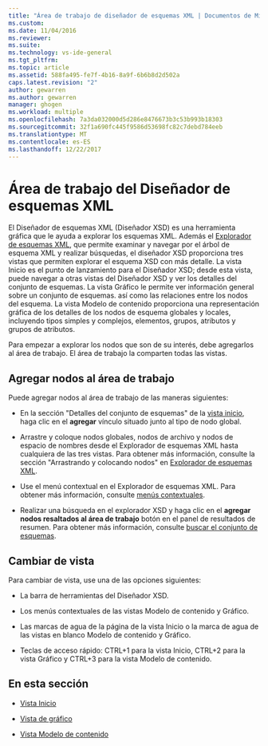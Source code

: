 ```yaml
---
title: "Área de trabajo de diseñador de esquemas XML | Documentos de Microsoft"
ms.custom: 
ms.date: 11/04/2016
ms.reviewer: 
ms.suite: 
ms.technology: vs-ide-general
ms.tgt_pltfrm: 
ms.topic: article
ms.assetid: 588fa495-fe7f-4b16-8a9f-6b6b8d2d502a
caps.latest.revision: "2"
author: gewarren
ms.author: gewarren
manager: ghogen
ms.workload: multiple
ms.openlocfilehash: 7a3da032000d5d286e8476673b3c53b993b18303
ms.sourcegitcommit: 32f1a690fc445f9586d53698fc82c7debd784eeb
ms.translationtype: MT
ms.contentlocale: es-ES
ms.lasthandoff: 12/22/2017
---
```

# <a name="xml-schema-designer-workspace"></a>Área de trabajo del Diseñador de esquemas XML
El Diseñador de esquemas XML (Diseñador XSD) es una herramienta gráfica que le ayuda a explorar los esquemas XML. Además el [Explorador de esquemas XML](../xml-tools/xml-schema-explorer.md), que permite examinar y navegar por el árbol de esquema XML y realizar búsquedas, el diseñador XSD proporciona tres vistas que permiten explorar el esquema XSD con más detalle. La vista Inicio es el punto de lanzamiento para el Diseñador XSD; desde esta vista, puede navegar a otras vistas del Diseñador XSD y ver los detalles del conjunto de esquemas. La vista Gráfico le permite ver información general sobre un conjunto de esquemas. así como las relaciones entre los nodos del esquema. La vista Modelo de contenido proporciona una representación gráfica de los detalles de los nodos de esquema globales y locales, incluyendo tipos simples y complejos, elementos, grupos, atributos y grupos de atributos.  
  
 Para empezar a explorar los nodos que son de su interés, debe agregarlos al área de trabajo. El área de trabajo la comparten todas las vistas.  
  
## <a name="adding-nodes-to-the-workspace"></a>Agregar nodos al área de trabajo  
 Puede agregar nodos al área de trabajo de las maneras siguientes:  
  
-   En la sección "Detalles del conjunto de esquemas" de la [vista inicio](../xml-tools/start-view.md), haga clic en el **agregar** vínculo situado junto al tipo de nodo global.  
  
-   Arrastre y coloque nodos globales, nodos de archivo y nodos de espacio de nombres desde el Explorador de esquemas XML hasta cualquiera de las tres vistas. Para obtener más información, consulte la sección "Arrastrando y colocando nodos" en [Explorador de esquemas XML](../xml-tools/xml-schema-explorer.md).  
  
-   Use el menú contextual en el Explorador de esquemas XML. Para obtener más información, consulte [menús contextuales](../xml-tools/context-menus-xml-schema-explorer.md).  
  
-   Realizar una búsqueda en el explorador XSD y haga clic en el **agregar nodos resaltados al área de trabajo** botón en el panel de resultados de resumen. Para obtener más información, consulte [buscar el conjunto de esquemas](../xml-tools/searching-the-schema-set.md).  
  
## <a name="view-switching"></a>Cambiar de vista  
 Para cambiar de vista, use una de las opciones siguientes:  
  
-   La barra de herramientas del Diseñador XSD.  
  
-   Los menús contextuales de las vistas Modelo de contenido y Gráfico.  
  
-   Las marcas de agua de la página de la vista Inicio o la marca de agua de las vistas en blanco Modelo de contenido y Gráfico.  
  
-   Teclas de acceso rápido: CTRL+1 para la vista Inicio, CTRL+2 para la vista Gráfico y CTRL+3 para la vista Modelo de contenido.  
  
## <a name="in-this-section"></a>En esta sección  
  
-   [Vista Inicio](../xml-tools/start-view.md)  
  
-   [Vista de gráfico](../xml-tools/graph-view.md)  
  
-   [Vista Modelo de contenido](../xml-tools/content-model-view.md)